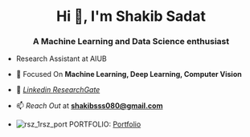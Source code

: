 <h1 align="center">Hi 👋, I'm Shakib Sadat</h1>
<h3 align="center">A Machine Learning and Data Science enthusiast</h3>

- Research Assistant at AIUB
- 🌱 Focused On **Machine Learning, Deep Learning, Computer Vision**
- 🌱 <a href="https://www.linkedin.com/in/shakib-sadat-shanto-22b982211/"><em> Linkedin </em></a> <a href="https://www.researchgate.net/profile/Shakib-Shanto"><em> ResearchGate </em></a>
- 📫 *Reach Out* at **shakibsss080@gmail.com**

- ![rsz_1rsz_port](https://user-images.githubusercontent.com/62327880/209584295-7d812b63-f0f5-4c60-96d5-4dda01bd34d1.png) PORTFOLIO: <a href= "https://shakib-sadat.github.io/Portfolio/" target="_blank" > Portfolio </a> 


